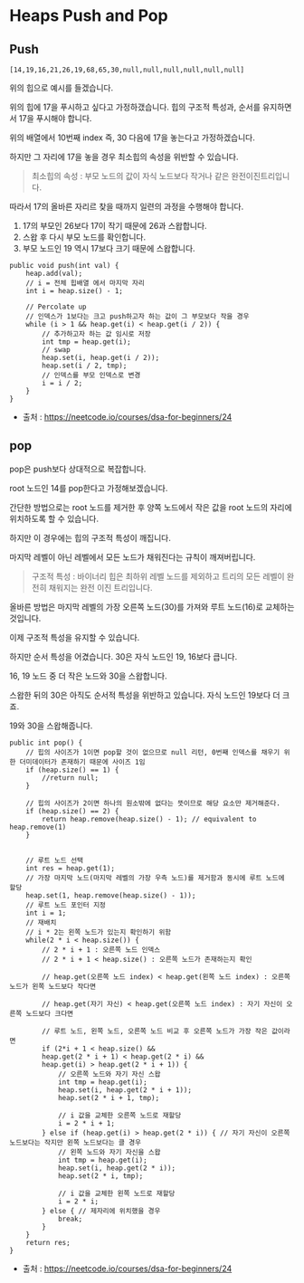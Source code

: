 # Heaps Push and Pop

## Push

`[14,19,16,21,26,19,68,65,30,null,null,null,null,null,null]`

위의 힙으로 예시를 들겠습니다.

위의 힙에 17을 푸시하고 싶다고 가정하갰습니다. 힙의 구조적 특성과, 순서를 유지하면서 17을 푸시해야 합니다.

위의 배열에서 10번째 index 즉, 30 다음에 17을 놓는다고 가정하겠습니다.

하지만 그 자리에 17을 놓을 경우 최소힙의 속성을 위반할 수 있습니다.

> 최소힙의 속성 : 부모 노드의 값이 자식 노드보다 작거나 같은 완전이진트리입니다.

따라서 17의 올바른 자리르 찾을 때까지 일련의 과정을 수행해야 합니다.

1. 17의 부모인 26보다 17이 작기 때문에 26과 스왑합니다.
2. 스왑 후 다시 부모 노드를 확인합니다.
3. 부모 노드인 19 역시 17보다 크기 때문에 스왑합니다.

```text
public void push(int val) {
    heap.add(val);
    // i = 전체 힙배열 에서 마지막 자리
    int i = heap.size() - 1;

    // Percolate up
    // 인덱스가 1보다는 크고 push하고자 하는 값이 그 부모보다 작을 경우
    while (i > 1 && heap.get(i) < heap.get(i / 2)) {
        // 추가하고자 하는 값 임시로 저장
        int tmp = heap.get(i);
        // swap
        heap.set(i, heap.get(i / 2));
        heap.set(i / 2, tmp);
        // 인덱스를 부모 인덱스로 변경
        i = i / 2;
    }
}
```

- 출처 : https://neetcode.io/courses/dsa-for-beginners/24

## pop

pop은 push보다 상대적으로 복잡합니다.

root 노드인 14를 pop한다고 가정해보겠습니다.

간단한 방법으로는 root 노드를 제거한 후 양쪽 노드에서 작은 값을 root 노드의 자리에 위치하도록 할 수 있습니다.

하지만 이 경우에는 힙의 구조적 특성이 깨집니다.

마지막 레벨이 아닌 레벨에서 모든 노드가 채워진다는 규칙이 깨져버립니다.

> 구조적 특성 : 바이너리 힙은 최하위 레벨 노드를 제외하고 트리의 모든 레벨이 완전히 채워지는 완전 이진 트리입니다.

올바른 방법은 마지막 레벨의 가장 오른쪽 노드(30)를 가져와 루트 노드(16)로 교체하는 것입니다.

이제 구조적 특성을 유지할 수 있습니다.

하지만 순서 특성을 어겼습니다. 30은 자식 노드인 19, 16보다 큽니다.

16, 19 노드 중 더 작은 노드와 30을 스왑합니다.

스왑한 뒤의 30은 아직도 순서적 특성을 위반하고 있습니다. 자식 노드인 19보다 더 크죠.

19와 30을 스왑해줍니다.

```text
public int pop() {
    // 힙의 사이즈가 1이면 pop할 것이 없으므로 null 리턴, 0번째 인덱스를 채우기 위한 더미데이터가 존재하기 때문에 사이즈 1임
    if (heap.size() == 1) {
        //return null;
    }
    
    // 힙의 사이즈가 2이면 하나의 원소밖에 없다는 뜻이므로 해당 요소만 제거해준다.
    if (heap.size() == 2) {
        return heap.remove(heap.size() - 1); // equivalent to heap.remove(1)
    }


    // 루트 노드 선택
    int res = heap.get(1);
    // 가장 마지막 노드(마지막 레벨의 가장 우측 노드)를 제거함과 동시에 루트 노드에 할당
    heap.set(1, heap.remove(heap.size() - 1));
    // 루트 노드 포인터 지정
    int i = 1;
    // 재배치
    // i * 2는 왼쪽 노드가 있는지 확인하기 위함
    while(2 * i < heap.size()) {
        // 2 * i + 1 : 오른쪽 노드 인덱스
        // 2 * i + 1 < heap.size() : 오른쪽 노드가 존재하는지 확인
        
        // heap.get(오른쪽 노드 index) < heap.get(왼쪽 노드 index) : 오른쪽 노드가 왼쪽 노드보다 작다면
        
        // heap.get(자기 자신) < heap.get(오른쪽 노드 index) : 자기 자신이 오른쪽 노드보다 크다면
        
        // 루트 노드, 왼쪽 노드, 오른쪽 노드 비교 후 오른쪽 노드가 가장 작은 값이라면  
        if (2*i + 1 < heap.size() &&
        heap.get(2 * i + 1) < heap.get(2 * i) &&
        heap.get(i) > heap.get(2 * i + 1)) {
            // 오른쪽 노드와 자기 자신 스왑
            int tmp = heap.get(i);
            heap.set(i, heap.get(2 * i + 1));
            heap.set(2 * i + 1, tmp);
            
            // i 값을 교체한 오른쪽 노드로 재할당
            i = 2 * i + 1;
        } else if (heap.get(i) > heap.get(2 * i)) { // 자기 자신이 오른쪽 노드보다는 작지만 왼쪽 노드보다는 클 경우
            // 왼쪽 노드와 자기 자신을 스왑
            int tmp = heap.get(i);
            heap.set(i, heap.get(2 * i));
            heap.set(2 * i, tmp);
            
            // i 값을 교체한 왼쪽 노드로 재할당
            i = 2 * i;
        } else { // 제자리에 위치했을 경우
            break;
        }
    }
    return res;
}
```

- 출처 : https://neetcode.io/courses/dsa-for-beginners/24



